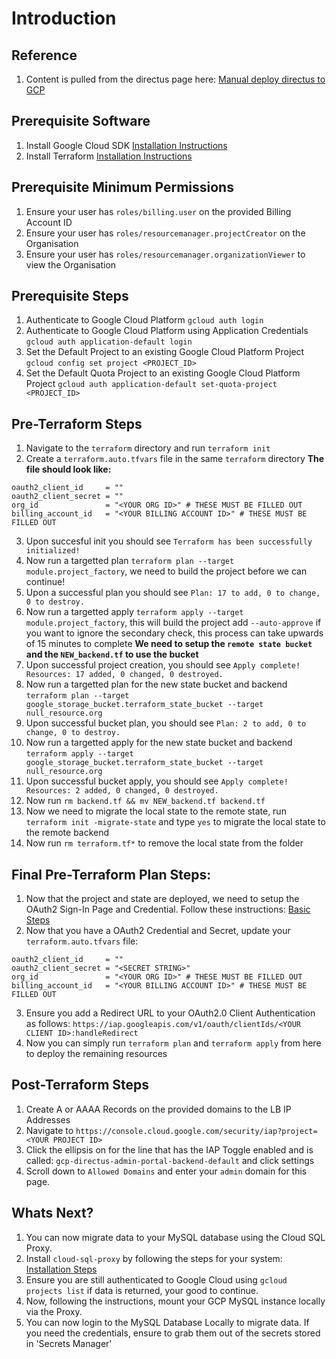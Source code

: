 # Introduction

## Reference
1. Content is pulled from the directus page here: [Manual deploy directus to GCP](https://docs.directus.io/blog/deploying-directus-to-google-cloud-platform-with-docker.html)

## Prerequisite Software
1. Install Google Cloud SDK [Installation Instructions](https://cloud.google.com/sdk/docs/install#installation_instructions)
2. Install Terraform [Installation Instructions](https://developer.hashicorp.com/terraform/tutorials/aws-get-started/install-cli#install-terraform)

## Prerequisite Minimum Permissions
1. Ensure your user has `roles/billing.user` on the provided Billing Account ID
2. Ensure your user has `roles/resourcemanager.projectCreator` on the Organisation
3. Ensure your user has `roles/resourcemanager.organizationViewer` to view the Organisation

## Prerequisite Steps
1. Authenticate to Google Cloud Platform `gcloud auth login`
2. Authenticate to Google Cloud Platform using Application Credentials `gcloud auth application-default login`
3. Set the Default Project to an existing Google Cloud Platform Project `gcloud config set project <PROJECT_ID>`
4. Set the Default Quota Project to an existing Google Cloud Platform Project `gcloud auth application-default set-quota-project <PROJECT_ID>`

## Pre-Terraform Steps 
1. Navigate to the `terraform` directory and run `terraform init`
2. Create a `terraform.auto.tfvars` file in the same `terraform` directory
**The file should look like:**
```
oauth2_client_id     = ""
oauth2_client_secret = ""
org_id               = "<YOUR ORG ID>" # THESE MUST BE FILLED OUT
billing_account_id   = "<YOUR BILLING ACCOUNT ID>" # THESE MUST BE FILLED OUT
```
3. Upon succesful init you should see `Terraform has been successfully initialized!` 
4. Now run a targetted plan `terraform plan --target module.project_factory`, we need to build the project before we can continue!
4. Upon a successful plan you should see `Plan: 17 to add, 0 to change, 0 to destroy.`
5. Now run a targetted apply `terraform apply --target module.project_factory`, this will build the project add `--auto-approve` if you want to ignore the secondary check, this process can take upwards of 15 minutes to complete
**We need to setup the `remote state bucket` and the `NEW_backend.tf` to use the bucket**
5. Upon successful project creation, you should see `Apply complete! Resources: 17 added, 0 changed, 0 destroyed.`
6. Now run a targetted plan for the new state bucket and backend `terraform plan --target google_storage_bucket.terraform_state_bucket --target null_resource.org`
7. Upon successful bucket plan, you should see `Plan: 2 to add, 0 to change, 0 to destroy.`
8. Now run a targetted apply for the new state bucket and backend `terraform apply --target google_storage_bucket.terraform_state_bucket --target null_resource.org`
8. Upon successful bucket apply, you should see `Apply complete! Resources: 2 added, 0 changed, 0 destroyed.`
9. Now run `rm backend.tf && mv NEW_backend.tf backend.tf`
10. Now we need to migrate the local state to the remote state, run `terraform init -migrate-state` and type `yes` to migrate the local state to the remote backend 
11. Now run `rm terraform.tf*` to remove the local state from the folder

## Final Pre-Terraform Plan Steps:
1. Now that the project and state are deployed, we need to setup the OAuth2 Sign-In Page and Credential. Follow these instructions: [Basic Steps](https://developers.google.com/identity/protocols/oauth2#basicsteps)
2. Now that you have a OAuth2 Credential and Secret, update your `terraform.auto.tfvars` file:
```
oauth2_client_id     = ""
oauth2_client_secret = "<SECRET STRING>"
org_id               = "<YOUR ORG ID>" # THESE MUST BE FILLED OUT
billing_account_id   = "<YOUR BILLING ACCOUNT ID>" # THESE MUST BE FILLED OUT
```
3. Ensure you add a Redirect URL to your OAuth2.0 Client Authentication as follows:
`https://iap.googleapis.com/v1/oauth/clientIds/<YOUR CLIENT ID>:handleRedirect`
4. Now you can simply run `terraform plan` and `terraform apply` from here to deploy the remaining resources

## Post-Terraform Steps
1. Create A or AAAA Records on the provided domains to the LB IP Addresses
2. Navigate to `https://console.cloud.google.com/security/iap?project=<YOUR PROJECT ID>`
3. Click the ellipsis on for the line that has the IAP Toggle enabled and is called: `gcp-directus-admin-portal-backend-default` and click settings
4. Scroll down to `Allowed Domains` and enter your `admin` domain for this page.

## Whats Next?
1. You can now migrate data to your MySQL database using the Cloud SQL Proxy.
2. Install `cloud-sql-proxy` by following the steps for your system: [Installation Steps](https://github.com/GoogleCloudPlatform/cloud-sql-proxy#installation)
3. Ensure you are still authenticated to Google Cloud using `gcloud projects list` if data is returned, your good to continue.
4. Now, following the instructions, mount your GCP MySQL instance locally via the Proxy.
5. You can now login to the MySQL Database Locally to migrate data. If you need the credentials, ensure to grab them out of the secrets stored in 'Secrets Manager'
